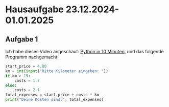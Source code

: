# Hausaufgabe 23.12.2024-01.01.2025

## Aufgabe 1

Ich habe dieses Video angeschaut: [Python in 10 Minuten](https://www.youtube.com/watch?v=9mmVa6O-hzQ), und das folgende Programm nachgemacht:


```python
start_price = 4.80
km = int(input("Bitte Kilometer eingeben: "))
if km > 15:
    costs = 1.7
else:
    costs = 2.1
total_expenses = start_price + costs * km
print("Deine Kosten sind:", total_expenses)
```

